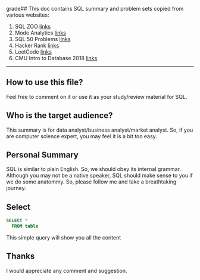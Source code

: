 grade## This doc contains SQL summary and problem sets copied from various websites:
1. SQL ZOO [links](https://sqlzoo.net/)
2. Mode Analytics [links](https://mode.com/sql-tutorial/)
3. SQL 50 Problems [links](https://blog.csdn.net/flycat296/article/details/63681089)
4. Hacker Rank [links](https://www.hackerrank.com/domains/sql)
5. LeetCode [links](https://leetcode.com/problemset/database/)
6. CMU Intro to Database 2018 [links](https://https://15445.courses.cs.cmu.edu/fall2018/)


----
## How to use this file?
Feel free to comment on it or use it as your study/review material for SQL.

## Who is the target audience?
This summary is for data analyst/business analyst/market analyst. So, if you are computer science expert, you may feel it is a bit too easy.

## Personal Summary

SQL is similar to plain English. So, we should obey its internal grammar. Although you may not be a native speaker, SQL should make sense to you if we do some anatommy. So, please follow me and take a breathtaking journey.


## Select

```sql
SELECT *
  FROM table
```
This simple query will show you all the content

## Thanks
I would appreciate any comment and suggestion.
